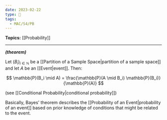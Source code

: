 ```yaml
---
date: 2023-02-22
type: 🧠
tags:
  - MAC/S4/PB
---
```


**Topics:** [[Probability]]

---

_**(theorem)**_

Let $(B_i)_{i \in \mathbb{N}}$ be a [[Partition of a Sample Space|partition of a sample space]] and let $A$ be an [[Event|event]]. Then:

$$
\mathbb{P}(B_i \mid A) = \frac{\mathbb{P}(A \mid B_i) \mathbb{P}(B_i)}{\mathbb{P}(A)}
$$

(see [[Conditional Probability|conditional probability]])

Basically, Bayes' theorem describes the [[Probability of an Event|probability of an event]] based on prior knowledge of conditions that might be related to the event.

